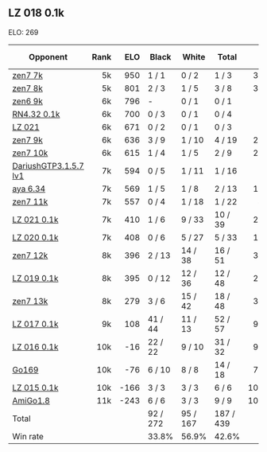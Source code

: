 ## LZ 018 0.1k ##

ELO: 269

Opponent | Rank | ELO | Black | White | Total | Win rate
---------|-----:|----:|-------|-------|-------|-------:
[zen7 7k](zen7%207k.md) | 5k | 950 | 1 / 1 | 0 / 2 | 1 / 3 | 33.3%
[zen7 8k](zen7%208k.md) | 5k | 801 | 2 / 3 | 1 / 5 | 3 / 8 | 37.5%
[zen6 9k](zen6%209k.md) | 6k | 796 | - | 0 / 1 | 0 / 1 | 0.0%
[RN4.32 0.1k](RN4.32%200.1k.md) | 6k | 700 | 0 / 3 | 0 / 1 | 0 / 4 | 0.0%
[LZ 021](LZ%20021.md) | 6k | 671 | 0 / 2 | 0 / 1 | 0 / 3 | 0.0%
[zen7 9k](zen7%209k.md) | 6k | 636 | 3 / 9 | 1 / 10 | 4 / 19 | 21.1%
[zen7 10k](zen7%2010k.md) | 6k | 615 | 1 / 4 | 1 / 5 | 2 / 9 | 22.2%
[DariushGTP3.1.5.7 lv1](DariushGTP3.1.5.7%20lv1.md) | 7k | 594 | 0 / 5 | 1 / 11 | 1 / 16 | 6.3%
[aya 6.34](aya%206.34.md) | 7k | 569 | 1 / 5 | 1 / 8 | 2 / 13 | 15.4%
[zen7 11k](zen7%2011k.md) | 7k | 557 | 0 / 4 | 1 / 18 | 1 / 22 | 4.5%
[LZ 021 0.1k](LZ%20021%200.1k.md) | 7k | 410 | 1 / 6 | 9 / 33 | 10 / 39 | 25.6%
[LZ 020 0.1k](LZ%20020%200.1k.md) | 7k | 408 | 0 / 6 | 5 / 27 | 5 / 33 | 15.2%
[zen7 12k](zen7%2012k.md) | 8k | 396 | 2 / 13 | 14 / 38 | 16 / 51 | 31.4%
[LZ 019 0.1k](LZ%20019%200.1k.md) | 8k | 395 | 0 / 12 | 12 / 36 | 12 / 48 | 25.0%
[zen7 13k](zen7%2013k.md) | 8k | 279 | 3 / 6 | 15 / 42 | 18 / 48 | 37.5%
[LZ 017 0.1k](LZ%20017%200.1k.md) | 9k | 108 | 41 / 44 | 11 / 13 | 52 / 57 | 91.2%
[LZ 016 0.1k](LZ%20016%200.1k.md) | 10k | -16 | 22 / 22 | 9 / 10 | 31 / 32 | 96.9%
[Go169](Go169.md) | 10k | -76 | 6 / 10 | 8 / 8 | 14 / 18 | 77.8%
[LZ 015 0.1k](LZ%20015%200.1k.md) | 10k | -166 | 3 / 3 | 3 / 3 | 6 / 6 | 100.0%
[AmiGo1.8](AmiGo1.8.md) | 11k | -243 | 6 / 6 | 3 / 3 | 9 / 9 | 100.0%
Total | | | 92 / 272 | 95 / 167 | 187 / 439 | 
Win rate| | | 33.8% | 56.9% | 42.6% | 
